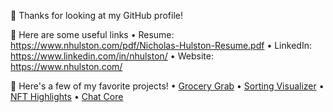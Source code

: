 👋 Thanks for looking at my GitHub profile!

🔗 Here are some useful links
• Resume: https://www.nhulston.com/pdf/Nicholas-Hulston-Resume.pdf
• LinkedIn: https://www.linkedin.com/in/nhulston/
• Website: https://www.nhulston.com/

🙈 Here's a few of my favorite projects!
• [Grocery Grab](https://devpost.com/software/grocery-grab)
• [Sorting Visualizer](https://sortingvisual.vercel.app/)
• [NFT Highlights](https://devpost.com/software/nft-highlights)
• [Chat Core](https://www.spigotmc.org/resources/chat-core-manage-control-format-your-chat-chat-hovering-click-events-and-more.97447/)
